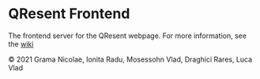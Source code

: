 # QResent Frontend

The frontend server for the QResent webpage. For more information, see the [wiki](https://github.com/gramanicu/QResent-FE/wiki)

© 2021 Grama Nicolae, Ionita Radu, Mosessohn Vlad, Draghici Rares, Luca Vlad
